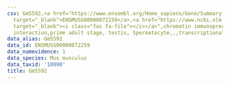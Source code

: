 ```yaml
---
csv: Gm5592,<a href="https://www.ensembl.org/Homo_sapiens/Gene/Summary?db=core;g=ENSMUSG00000072259"
  target="_blank">ENSMUSG00000072259</a>,<a href="https://www.ncbi.nlm.nih.gov/pubmed/25450459"
  target="_blank"><i class="fas fa-file"></i></a>",chromatin immunoprecipitation assay,direct
  interaction,prime adult stage, testis, Spermatocyte,,,transcriptional regulation,
data_alias: Gm5592
data_id: ENSMUSG00000072259
data_numevidence: 1
data_species: Mus musculus
data_taxid: '10090'
title: Gm5592
---
```


